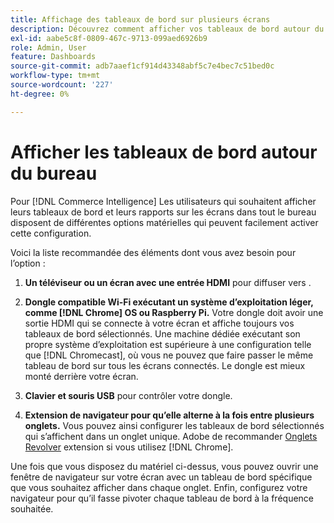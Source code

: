 ```yaml
---
title: Affichage des tableaux de bord sur plusieurs écrans
description: Découvrez comment afficher vos tableaux de bord autour du bureau.
exl-id: aabe5c8f-0809-467c-9713-099aed6926b9
role: Admin, User
feature: Dashboards
source-git-commit: adb7aaef1cf914d43348abf5c7e4bec7c51bed0c
workflow-type: tm+mt
source-wordcount: '227'
ht-degree: 0%

---
```


# Afficher les tableaux de bord autour du bureau

Pour [!DNL Commerce Intelligence] Les utilisateurs qui souhaitent afficher leurs tableaux de bord et leurs rapports sur les écrans dans tout le bureau disposent de différentes options matérielles qui peuvent facilement activer cette configuration.

Voici la liste recommandée des éléments dont vous avez besoin pour l’option :

1. **Un téléviseur ou un écran avec une entrée HDMI** pour diffuser vers .

1. **Dongle compatible Wi-Fi exécutant un système d’exploitation léger, comme [!DNL Chrome] OS ou Raspberry Pi.** Votre dongle doit avoir une sortie HDMI qui se connecte à votre écran et affiche toujours vos tableaux de bord sélectionnés. Une machine dédiée exécutant son propre système d’exploitation est supérieure à une configuration telle que [!DNL Chromecast], où vous ne pouvez que faire passer le même tableau de bord sur tous les écrans connectés. Le dongle est mieux monté derrière votre écran.

1. **Clavier et souris USB** pour contrôler votre dongle.

1. **Extension de navigateur pour qu’elle alterne à la fois entre plusieurs onglets.** Vous pouvez ainsi configurer les tableaux de bord sélectionnés qui s’affichent dans un onglet unique. Adobe de recommander [Onglets Revolver](https://chrome.google.com/webstore/detail/revolver-tabs/dlknooajieciikpedpldejhhijacnbda?hl=en) extension si vous utilisez [!DNL Chrome].

Une fois que vous disposez du matériel ci-dessus, vous pouvez ouvrir une fenêtre de navigateur sur votre écran avec un tableau de bord spécifique que vous souhaitez afficher dans chaque onglet. Enfin, configurez votre navigateur pour qu’il fasse pivoter chaque tableau de bord à la fréquence souhaitée.
